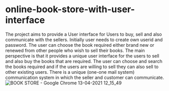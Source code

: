 # online-book-store-with-user-interface
The project aims to provide a User interface for Users to buy, sell and also communicate with the sellers. 
Initially user needs to create own userid and password. The user can choose the book required either brand new or renewed from other people who wish to sell their books.
The main perspective is that it provides a unique user interface for the users to sell and also buy the books that are required. The user can choose and search the books required and if the users are willing to sell they can also sell to other existing users. There is a unique (one-one mail system) communication system in which the seller and customer can communicate. 
![BOOK STORE - Google Chrome 13-04-2021 12_15_49](https://user-images.githubusercontent.com/69050468/117418119-aff48880-af38-11eb-86f5-575a065a2cfa.png)
